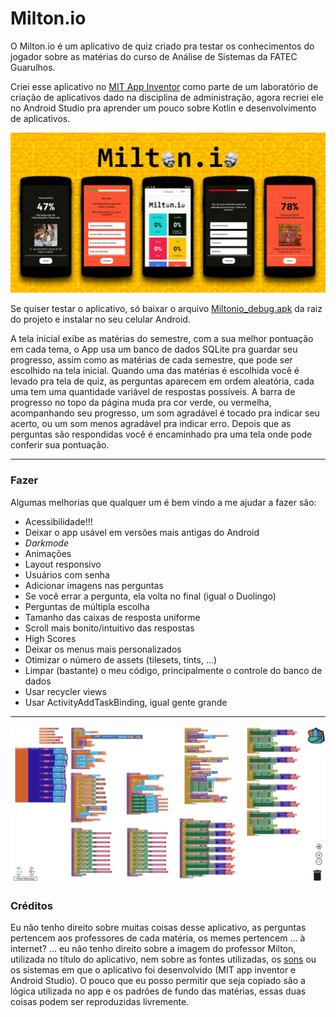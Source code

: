 # Milton.io
O Milton.io é um aplicativo de quiz criado pra testar os conhecimentos do jogador sobre as matérias do curso de Análise de Sistemas da FATEC Guarulhos.

Criei esse aplicativo no [MIT App Inventor](https://appinventor.mit.edu) como parte de um laboratório de criação de aplicativos dado na disciplina de administração, agora recriei ele no Android Studio pra aprender um pouco sobre Kotlin e desenvolvimento de aplicativos.

![capa](/img/main.jpg)

Se quiser testar o aplicativo, só baixar o arquivo [Miltonio_debug.apk](/Miltonio.apk) da raiz do projeto e instalar no seu celular Android.

A tela inicial exibe as matérias do semestre, com a sua melhor pontuação em cada tema, o App usa um banco de dados SQLite pra guardar seu progresso, assim como as matérias de cada semestre, que pode ser escolhido na tela inicial. Quando uma das matérias é escolhida você é levado pra tela de quiz, as perguntas aparecem em ordem aleatória, cada uma tem uma quantidade variável de respostas possíveis. A barra de progresso no topo da página muda pra cor verde, ou vermelha, acompanhando seu progresso, um som agradável é tocado pra indicar seu acerto, ou um som menos agradável pra indicar erro. Depois que as perguntas são respondidas você é encaminhado pra uma tela onde pode conferir sua pontuação.

---

### Fazer

Algumas melhorias que qualquer um é bem vindo a me ajudar a fazer são:
- Acessibilidade!!!
- Deixar o app usável em versões mais antigas do Android
- *Darkmode*
- Animações
- Layout responsivo
- Usuários com senha
- Adicionar imagens nas perguntas
- Se você errar a pergunta, ela volta no final (igual o Duolingo)
- Perguntas de múltipla escolha
- Tamanho das caixas de resposta uniforme
- Scroll mais bonito/intuitivo das respostas
- High Scores
- Deixar os menus mais personalizados
- Otimizar o número de assets (tilesets, tints, ...)
- Limpar (bastante) o meu código, principalmente o controle do banco de dados
- Usar recycler views
- Usar ActivityAddTaskBinding, igual gente grande

---
![blocos](/img/blocos2.png)

### Créditos

Eu não tenho direito sobre muitas coisas desse aplicativo, as perguntas pertencem aos professores de cada matéria, os memes pertencem ... à internet? ... eu não tenho direito sobre a imagem do professor Milton, utilizada no título do aplicativo, nem sobre as fontes utilizadas, os [sons](https://freesound.org/people/HenryRichard) ou os sistemas em que o aplicativo foi desenvolvido (MIT app inventor e Android Studio). O pouco que eu posso permitir que seja copiado são a lógica utilizada no app e os padrões de fundo das matérias, essas duas coisas podem ser reproduzidas livremente.
